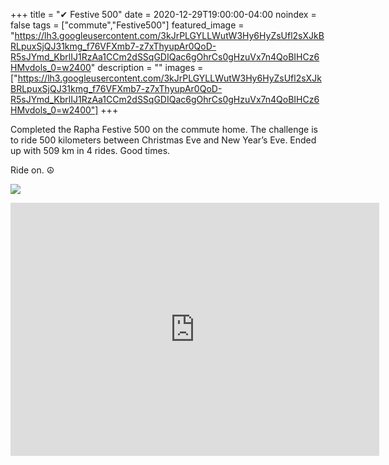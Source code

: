 +++
title =  "✔ Festive 500"
date = 2020-12-29T19:00:00-04:00
noindex = false
tags = ["commute","Festive500"]
featured_image = "https://lh3.googleusercontent.com/3kJrPLGYLLWutW3Hy6HyZsUfl2sXJkBRLpuxSjQJ31kmg_f76VFXmb7-z7xThyupAr0QoD-R5sJYmd_KbrlIJ1RzAa1CCm2dSSqGDIQac6gOhrCs0gHzuVx7n4QoBIHCz6HMvdols_0=w2400"
description = ""
images = ["https://lh3.googleusercontent.com/3kJrPLGYLLWutW3Hy6HyZsUfl2sXJkBRLpuxSjQJ31kmg_f76VFXmb7-z7xThyupAr0QoD-R5sJYmd_KbrlIJ1RzAa1CCm2dSSqGDIQac6gOhrCs0gHzuVx7n4QoBIHCz6HMvdols_0=w2400"]
+++

Completed the Rapha Festive 500 on the commute home. The challenge is to ride 500 kilometers between Christmas Eve and New Year’s Eve. Ended up with 509 km in 4 rides. Good times.

Ride on. ☮

<a href='https://lh3.googleusercontent.com/3kJrPLGYLLWutW3Hy6HyZsUfl2sXJkBRLpuxSjQJ31kmg_f76VFXmb7-z7xThyupAr0QoD-R5sJYmd_KbrlIJ1RzAa1CCm2dSSqGDIQac6gOhrCs0gHzuVx7n4QoBIHCz6HMvdols_0=w2400'><img src='https://lh3.googleusercontent.com/3kJrPLGYLLWutW3Hy6HyZsUfl2sXJkBRLpuxSjQJ31kmg_f76VFXmb7-z7xThyupAr0QoD-R5sJYmd_KbrlIJ1RzAa1CCm2dSSqGDIQac6gOhrCs0gHzuVx7n4QoBIHCz6HMvdols_0=w2400'></a>

<iframe height='405' width='590' frameborder='0' allowtransparency='true' scrolling='no' src='https://www.strava.com/activities/4536851029/embed/87399f77077155e6c647aaf23e0e73a0feb91b97'></iframe>
